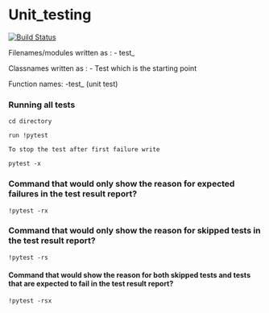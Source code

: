 # Unit_testing
[![Build Status](https://app.travis-ci.com/WanjohiChristopher/Unit_testing.svg?branch=master)](https://app.travis-ci.com/WanjohiChristopher/Unit_testing)



Filenames/modules written as : - test_

Classnames written as : - Test which is the starting point

Function names: -test_ (unit test)


### Running all tests

```
cd directory

run !pytest

To stop the test after first failure write

pytest -x
```
### Command that would only show the reason for expected failures in the test result report?

```
!pytest -rx
```
### Command that would only show the reason for skipped tests in the test result report?

```
!pytest -rs
```
#### Command that would show the reason for both skipped tests and tests that are expected to fail in the test result report?

```
!pytest -rsx
```
